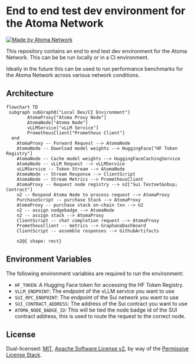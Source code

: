 # End to end test dev environment for the Atoma Network


[![Made by Atoma Network](https://img.shields.io/badge/made%20by-Atoma%20Network-blue.svg?style=flat-square)](https://atoma.network)

This repository contains an end to end test dev environment for the Atoma Network. This can be be run locally or in a CI environment.

Ideally in the future this can be used to run performance benchmarks for the Atoma Network across various network conditions.


## Architecture

```mermaid
flowchart TD
 subgraph subGraph0["Local Dev/CI Environment"]
        AtomaProxy["Atoma Proxy Node"]
        AtomaNode["Atoma Node"]
        vLLMService["vLLM Service"]
        PrometheusClient["Prometheus Client"]
  end
    AtomaProxy -- Forward Request --> AtomaNode
    AtomaNode -- Download model weights --> HuggingFace["HF Token Registry"]
    AtomaNode -- Cache model weights --> HuggingFaceCachingService
    AtomaNode -- vLLM Request --> vLLMService
    vLLMService -- Token Stream --> AtomaNode
    AtomaNode -- Stream Response --> ClientScript
    AtomaNode -- Stream Metrics --> PrometheusClient
    AtomaProxy -- Request node registry --> n2["Sui Testnet&nbsp; Contract"]
    n2 -- Respond Atoma Node to process request --> AtomaProxy
    PurchaseScript -- purchase Stack --> AtomaProxy
    AtomaProxy -- purchase stack on-chain txn --> n2
    n2 -- assign nodgebadge --> AtomaNode
    n2 -- assign stack --> AtomaProxy
    ClientScript -- chat completion request --> AtomaProxy
    PrometheusClient -- metrics --> GraphanaDashboard
    ClientScript -- assemble responses --> GithubArtifacts

    n2@{ shape: rect}
```

## Environment Variables

The following environment variables are required to run the environment:

- `HF_TOKEN`: A Hugging Face token for accessing the HF Token Registry.
- `VLLM_ENDPOINT`: The endpoint of the vLLM service you want to use
- `SUI_RPC_ENDPOINT`: The endpoint of the Sui network you want to use
- `SUI_CONTRACT_ADDRESS`: The address of the Sui contract you want to use
- `ATOMA_NODE_BADGE_ID`: This will be tied the node badge id of the SUI contract address, this is used to route the request to the correct node.

## License

Dual-licensed: [MIT](./LICENSE-MIT), [Apache Software License v2](./LICENSE-APACHE), by way of the
[Permissive License Stack](https://protocol.ai/blog/announcing-the-permissive-license-stack/).
